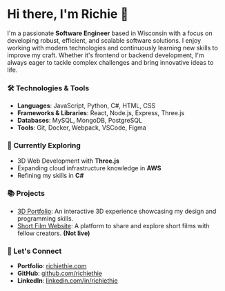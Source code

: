# Hi there, I'm Richie 👋

I'm a passionate **Software Engineer** based in Wisconsin with a focus on developing robust, efficient, and scalable software solutions. I enjoy working with modern technologies and continuously learning new skills to improve my craft. Whether it's frontend or backend development, I'm always eager to tackle complex challenges and bring innovative ideas to life.

### 🛠️ Technologies & Tools
- **Languages**: JavaScript, Python, C#, HTML, CSS
- **Frameworks & Libraries**: React, Node.js, Express, Three.js
- **Databases**: MySQL, MongoDB, PostgreSQL
- **Tools**: Git, Docker, Webpack, VSCode, Figma

### 🌱 Currently Exploring
- 3D Web Development with **Three.js**
- Expanding cloud infrastructure knowledge in **AWS**
- Refining my skills in **C#**

### 📚 Projects
- [3D Portfolio](https://richiethie.com/): An interactive 3D experience showcasing my design and programming skills.
- [Short Film Website](https://github.com/richiethie/film-project): A platform to share and explore short films with fellow creators.  **(Not live)**

### 💬 Let's Connect
- **Portfolio**: [richiethie.com](https://richiethie.com/)
- **GitHub**: [github.com/richiethie](https://github.com/richiethie)
- **LinkedIn**: [linkedin.com/in/richiethie](https://linkedin.com/in)
